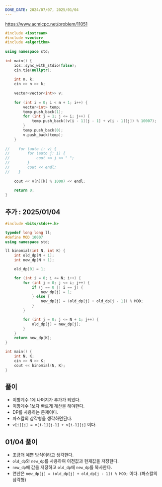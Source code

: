 ```yaml
---
DONE_DATE: 2024/07/07, 2025/01/04
---
```

https://www.acmicpc.net/problem/11051


```c++
#include <iostream>  
#include <vector>  
#include <algorithm>  
  
using namespace std;  
  
int main() {  
    ios::sync_with_stdio(false);  
    cin.tie(nullptr);  
  
    int n, k;  
    cin >> n >> k;  
  
    vector<vector<int>> v;  
  
    for (int i = 0; i < n + 1; i++) {  
        vector<int> temp;  
        temp.push_back(1);  
        for (int j = 1; j <= i; j++) {  
            temp.push_back((v[i - 1][j - 1] + v[i - 1][j]) % 10007);  
        }  
        temp.push_back(0);  
        v.push_back(temp);  
    }  
  
//    for (auto i: v) {  
//        for (auto j: i) {  
//            cout << j << " ";  
//        }  
//        cout << endl;  
//    }  
  
    cout << v[n][k] % 10007 << endl;  
  
    return 0;  
}
```


## 추가 : 2025/01/04

```c++
#include <bits/stdc++.h>

typedef long long ll;
#define MOD 10007
using namespace std;

ll binomial(int N, int K) {
    int old_dp[N + 1];
    int new_dp[N + 1];

    old_dp[0] = 1;

    for (int i = 0; i <= N; i++) {
        for (int j = 0; j <= i; j++) {
            if (j == 0 || i == j) {
                new_dp[j] = 1;
            } else {
                new_dp[j] = (old_dp[j] + old_dp[j - 1]) % MOD;
            }
        }

        for (int j = 0; j <= N + 1; j++) {
            old_dp[j] = new_dp[j];
        }
    }
    return new_dp[K];
}

int main() {
    int N, K;
    cin >> N >> K;
    cout << binomial(N, K);
}
```

## 풀이
- 이항계수 1에 나머지가 추가가 되었다.
- 이항계수 1보다 빠르게 계산을 해야한다.
- DP를 사용하는 문제이다.
- 파스칼의 삼각형을 생각하면된다.
- `v[i][j] = v[i-1][j-1] + v[i-1][j]` 이다.

## 01/04 풀이
- 조금더 예쁜 방식이라고 생각한다.
- `old_dp`와 `new_dp`를 사용하여 이전값과 현재값을 저장한다.
- `new_dp`에 값을 저장하고 `old_dp`에 `new_dp`를 복사한다.
- 연산은 `new_dp[j] = (old_dp[j] + old_dp[j - 1]) % MOD;` 이다. (파스칼의 삼각형)
